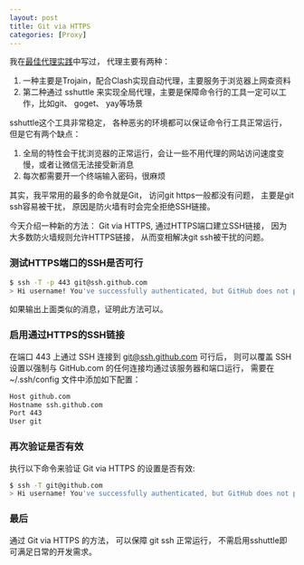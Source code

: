 ```yaml
---
layout: post
title: Git via HTTPS
categories: [Proxy]
---
```


我在[最佳代理实践](https://manateelazycat.github.io/proxy/2021/02/26/best-proxy.html)中写过， 代理主要有两种：
1. 一种主要是Trojain，配合Clash实现自动代理，主要服务于浏览器上网查资料
2. 第二种通过 sshuttle 来实现全局代理，主要是保障命令行的工具一定可以工作，比如git、 goget、 yay等场景

sshuttle这个工具非常稳定， 各种恶劣的环境都可以保证命令行工具正常运行， 但是它有两个缺点：
1. 全局的特性会干扰浏览器的正常运行，会让一些不用代理的网站访问速度变慢，或者让微信无法接受新消息
2. 每次都需要开一个终端输入密码，很麻烦

其实，我平常用的最多的命令就是Git， 访问git https一般都没有问题， 主要是git ssh容易被干扰， 原因是防火墙有时会完全拒绝SSH链接。

今天介绍一种新的方法： Git via HTTPS, 通过HTTPS端口建立SSH链接， 因为大多数防火墙规则允许HTTPS链接， 从而变相解决git ssh被干扰的问题。

### 测试HTTPS端口的SSH是否可行

```bash
$ ssh -T -p 443 git@ssh.github.com
> Hi username! You've successfully authenticated, but GitHub does not provide shell access.
```

如果输出上面类似的消息，证明此方法可以。

### 启用通过HTTPS的SSH链接

在端口 443 上通过 SSH 连接到 git@ssh.github.com 可行后， 则可以覆盖 SSH 设置以强制与 GitHub.com 的任何连接均通过该服务器和端口运行， 需要在 ~/.ssh/config 文件中添加如下配置：

```bash
Host github.com
Hostname ssh.github.com
Port 443
User git
```

### 再次验证是否有效

执行以下命令来验证 Git via HTTPS 的设置是否有效:

```bash
$ ssh -T git@github.com
> Hi username! You've successfully authenticated, but GitHub does not provide shell access.
```

### 最后
通过 Git via HTTPS 的方法， 可以保障 git ssh 正常运行， 不需启用sshuttle即可满足日常的开发需求。

